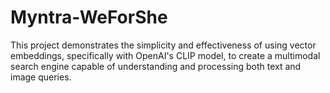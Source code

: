 # Myntra-WeForShe
This project demonstrates the simplicity and effectiveness of using vector embeddings, specifically with OpenAI's CLIP model, to create a multimodal search engine capable of understanding and processing both text and image queries.
